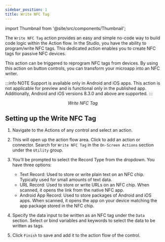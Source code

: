 ```yaml
---
sidebar_position: 1
title: Write NFC Tag
---
```


import Thumbnail from '@site/src/components/Thumbnail';

The `Write NFC Tag` action provides an easy and simple no-code way to build code logic within the Action flow. In the Studio, you have the ability to program/write NFC tags. This dedicated action enables you to create NFC tags for passive NFC devices.

This action can be triggered to reprogram NFC tags from devices. By using this action on button controls, you can transform your microapp into an NFC writer.

:::info NOTE
Support is available only in Android and iOS apps. This action is not applicable for preview and is functional only in the published app. Additionally, Android and iOS versions 8.3.0 and above are supported.
:::

<figure>
<Thumbnail src="/img/reference/actionflow-blocks/write-nfc-tag/nfc.png" alt="Write NFC Tag" />
<figcaption align='center'><i>Write NFC Tag</i></figcaption>
</figure>


## Setting up the Write NFC Tag

1. Navigate to the Actions of any control and select an action.

2. This will open up the action flow area. Click to add an action or connector. Search for `Write NFC Tag` in the `On-Screen Actions` section under the `Utility` group.

3. You'll be prompted to select the Record Type from the dropdown. You have three options:

   - Text Record: Used to store or write plain text on an NFC chip. Typically used for small amounts of text data.
   - URL Record: Used to store or write URLs on an NFC chip. When scanned, it opens the link from the native NFC app.
   - Android App Record: Used to store packages of Android and iOS apps. When scanned, it opens the app on your device matching the app package stored in the NFC chip.

4. Specify the data input to be written as an NFC tag under the `Data` section. Select or bind variables and keywords to select the data to be written as tags.

5. Click `Finish` to save and add it to the action flow of the control.

